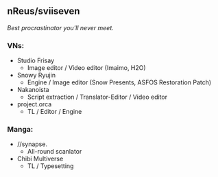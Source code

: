 ## nReus/sviiseven
_Best procrastinator you'll never meet._

### VNs:
- Studio Frisay
  - Image editor / Video editor (Imaimo, H2O)
- Snowy Ryujin 
  - Engine / Image editor (Snow Presents, ASFOS Restoration Patch)
- Nakanoista
  - Script extraction / Translator-Editor / Video editor
- project.orca 
  - TL / Editor / Engine
        
### Manga:  
- //synapse. 
  - All-round scanlator
- Chibi Multiverse 
  - TL / Typesetting
